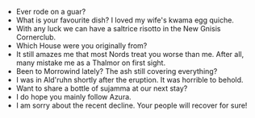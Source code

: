 - Ever rode on a guar?
- What is your favourite dish? I loved my wife's kwama egg quiche.
- With any luck we can have a saltrice risotto in the New Gnisis Cornerclub.
- Which House were you originally from?
- It still amazes me that most Nords treat you worse than me. After all, many mistake me as a Thalmor on first sight.
- Been to Morrowind lately? The ash still covering everything?
- I was in Ald'ruhn shortly after the eruption. It was horrible to behold.
- Want to share a bottle of sujamma at our next stay?
- I do hope you mainly follow Azura.
- I am sorry about the recent decline. Your people will recover for sure!
